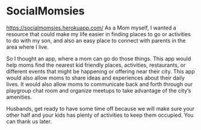 # SocialMomsies
https://socialmomsies.herokuapp.com/
As a Mom myself, I wanted a resource that could make my life easier in finding places to go or activities to do with my son, and also an easy place to connect with parents in the area where I live.

So I thought an  app, where a mom can go  do those things. This app would help moms find the nearest kid friendly places, activities, restaurants, or different events that might be happening or offering near their city.
This app would also allow moms to share ideas and experiences about their daily lives. It would also allow moms to communicate back and forth through our playgroup chat room and organize meetups to take advantage of the city’s amenities.

Husbands, get ready to have some time off because we will make sure your other half and your kids has plenty of activities to keep them occupied. You can thank us later.
